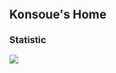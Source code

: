 ## Konsoue's Home

### Statistic
<a href="https://github.com/Konsoue">
  <img align="center" src="https://github-readme-stats.vercel.app/api?username=Konsoue&show_icons=true" />
</a>

<!--
**Konsoue/Konsoue** is a ✨ _special_ ✨ repository because its `README.md` (this file) appears on your GitHub profile.

Here are some ideas to get you started:

- 🔭 I’m currently working on ...
- 🌱 I’m currently learning ...
- 👯 I’m looking to collaborate on ...
- 🤔 I’m looking for help with ...
- 💬 Ask me about ...
- 📫 How to reach me: ...
- 😄 Pronouns: ...
- ⚡ Fun fact: ...
-->

